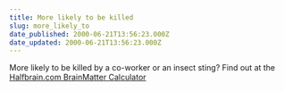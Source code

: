 ```yaml
---
title: More likely to be killed
slug: more_likely_to
date_published: 2000-06-21T13:56:23.000Z
date_updated: 2000-06-21T13:56:23.000Z
---
```


More likely to be killed by a co-worker or an insect sting? Find out at the [Halfbrain.com BrainMatter Calculator](http://www.halfbrain.com/open?topdiv=0&amp;promo=0&amp;id=001eab8d_b30f&amp;new=ss)
